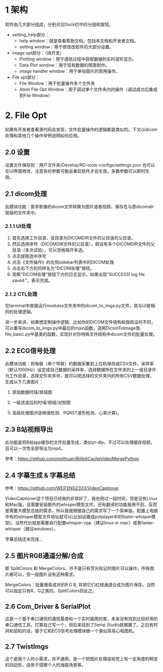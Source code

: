 # 1 架构

软件由几大部分组成，分别对应Dock栏中的分组和按钮。

- setting_help部分：
  - help window：就是查看帮助文档，包括本文档和开发者文档。
  - setting window：用于修改改软件的大部分设置。
- image opt部分：（待开发）
  - Plotting window：用于通信过程中获取数据的实时波形显示。
  - Data Plot window：用于现有数据的图表制作。
  - image handler window：用于单张图片的常用操作。
- File opt部分：
  - File Window：用于批量操作多个文件夹
  - Atom File Opt Window：用于调试单个文件夹内的操作（调试成功后集成到File Window）

# 2. File Opt
如果有开发者查看源代码会发现，文件批量操作的逻辑都是类似的。下文以dicom处理和其他几个操作举例说明如何应用。

## 2.0 设置
设置文件保存到：用户文件夹/Develop/RD-tools-configs/settings.json
也可以在UI界面修改，注意有的参数可能会重启软件才会生效，多数参数可以即时生效。

## 2.1 dicom处理
此模块功能：医学影像的dicom文件转换为图片或者视频，保存在与原dicomdir层级的文件夹中。

### 2.1.1 UI处理
1. 首先选择工作目录，该目录为DICOMDIR文件的父目录的父目录。
2. 然后选择序号（DICOMDIR文件的父目录），假设有多个DICOMDIR文件的父目录（多次试验），可以空格隔开多选。
3. 点击提取选中序号
4. 点击《文件操作》的左侧sidebar列表中的DICOM处理
5. 点击右下方的同样名为“DICOM处理"按钮。
6. 观察“DICOM处理"按钮下方的日志显示，如果出现“SUCCESS! log file saved."，表示完成。

### 2.1.2 CTL处理
在terminal中直接运行modules文件夹中的dicom_to_imgs.py文件，其与UI是相同的处理逻辑。

进一步来讲，如果想定制操作逻辑，比如你的DICOM文件结构和我假设的不同，可以重写dicom_to_imgs.py中最后的main函数，调用DicomToImage类、file_basic.py中基类的函数，实现针对你特殊文件结构中dicom文件的批量处理。


## 2.2 ECG信号处理
此模块功能：将电极（单个导联）的数据采集到上位机保存成CSV文件。采样率（默认1000Hz）设定成自己数据的采样率，选择数据所在文件夹的上一级目录作为工作目录，选择文件夹序号，就可以把选择的文件夹内的所有CSV数据处理，生成以下几类图片：
1. 原始数据时域/频域图

2. 一级滤波后的时域/频域/对照图

3. 高级处理图(R波峰值检测、PQRST波形检测、心率计算)。


## 2.3 B站视频导出
此功能是将B站app缓存的文件批量生成，类似yt-dlp，不过可以处理缓存视频，且可以一次性全部导出为mp4。

参考：https://github.com/molihuan/BilibiliCacheVideoMergePython


## 2.4 字幕生成 & 字幕总结
参考：https://github.com/WEIFENG2333/VideoCaptioner

VideoCaptioner这个项目已经做的非常好了，我也用过一段时间，但是没有Linux和Mac版，且需要安装额外的whisper模型文件。还有翻译的功能我用不到，反而是需要大模型总结的需求，所以我就根据自己的需求写了一个简单版。配置上电脑中有的whisper模型文件地址就可以(比如设置成potplayer中的faster-whisper模型)。当然代价就是需要自行配置whisper-cpp（建议linux or mac）或者faster-whisper（建议windows）。

字幕总结还未完成...


## 2.5 图片RGB通道分解/合成
即 SplitColors 和 MergeColors。并不是只有荧光标记的图片可以操作，所有图片都可以，但一般图片没有这种需求。

MergeColors：批量搜索成对的R G B, 并把它们红绿通道合成为图片保存。当然可以指定只有R、G之类的。SplitColors则反之。


## 2.6 Com_Driver & SerialPlot
这是一个基于串口通信的通信基类和一个实时画图的类，本来没有找到比较好用的串口通信工具，打算自己写一个，但后来找到了Serial Studio就搁置了。之后有时间和契机的话，基于它和ECG信号处理模块做一个类似简易心电图机。


## 2.7 TwistImgs
这个是我个人的小需求，并不通用，是一个把图片处理成视觉上有一定角度的畸变的四边形，适用于搭建个人的海报场景等。